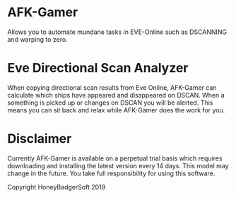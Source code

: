 # AFK-Gamer
Allows you to automate mundane tasks in EVE-Online such as DSCANNING and warping to zero. 

# Eve Directional Scan Analyzer
When copying directional scan results from Eve Online, AFK-Gamer can calculate which ships have appeared and disappeared on DSCAN. When a something is picked up or changes on DSCAN you will be alerted. 
This means you can sit back and relax while AFK-Gamer does the work for you.

# Disclaimer
Currently AFK-Gamer is available on a perpetual trial basis which requires downloading and installing the latest version every 14 days. This model may change in the future. 
You take full responsibility for using this software.


Copyright HoneyBadgerSoft 2019
